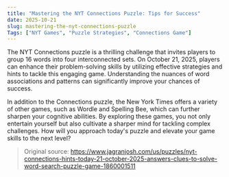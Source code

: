 ```yaml
---
title: "Mastering the NYT Connections Puzzle: Tips for Success"
date: 2025-10-21
slug: mastering-the-nyt-connections-puzzle
Tags: ["NYT Games", "Puzzle Strategies", "Connections Game"]
---
```


The NYT Connections puzzle is a thrilling challenge that invites players to group 16 words into four interconnected sets. On October 21, 2025, players can enhance their problem-solving skills by utilizing effective strategies and hints to tackle this engaging game. Understanding the nuances of word associations and patterns can significantly improve your chances of success.

In addition to the Connections puzzle, the New York Times offers a variety of other games, such as Wordle and Spelling Bee, which can further sharpen your cognitive abilities. By exploring these games, you not only entertain yourself but also cultivate a sharper mind for tackling complex challenges. How will you approach today's puzzle and elevate your game skills to the next level?
> Original source: https://www.jagranjosh.com/us/puzzles/nyt-connections-hints-today-21-october-2025-answers-clues-to-solve-word-search-puzzle-game-1860001511